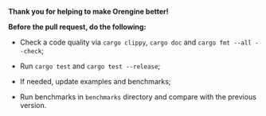__Thank you for helping to make Orengine better!__

__Before the pull request, do the following:__

- Check a code quality via `cargo clippy`, `cargo doc` and `cargo fmt --all --check`;

- Run `cargo test` and `cargo test --release`;

- If needed, update examples and benchmarks;

- Run benchmarks in `benchmarks` directory and compare with the previous version.